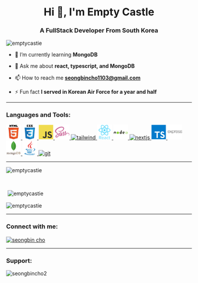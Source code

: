 <h1 align="center">Hi 👋, I'm Empty Castle</h1>
<h3 align="center">A FullStack Developer From South Korea</h3>

<p align="left"> <img src="https://komarev.com/ghpvc/?username=emptycastie&label=Profile%20views&color=0e75b6&style=flat" alt="emptycastie" /> </p>

- 🌱 I’m currently learning **MongoDB**

- 💬 Ask me about **react, typescript, and MongoDB**

- 📫 How to reach me **seongbincho1103@gmail.com**

- ⚡ Fun fact **I served in Korean Air Force for a year and half**

<hr>

<h3 align="left">Languages and Tools:</h3>
<p align="left"> <a href="https://www.w3schools.com/css/" target="_blank" rel="noreferrer"> <img src="https://raw.githubusercontent.com/devicons/devicon/master/icons/html5/html5-original-wordmark.svg" alt="css3" width="40" height="40"/> </a>  <a href="https://www.w3.org/html/" target="_blank" rel="noreferrer"> <img src="https://raw.githubusercontent.com/devicons/devicon/master/icons/css3/css3-original-wordmark.svg" alt="html5" width="40" height="40"/> </a> <a href="https://developer.mozilla.org/en-US/docs/Web/JavaScript" target="_blank" rel="noreferrer"> <img src="https://raw.githubusercontent.com/devicons/devicon/master/icons/javascript/javascript-original.svg" alt="javascript" width="40" height="40"/> </a>  <a href="https://sass-lang.com" target="_blank" rel="noreferrer"> <img src="https://raw.githubusercontent.com/devicons/devicon/master/icons/sass/sass-original.svg" alt="sass" width="40" height="40"/> </a> <a href="https://tailwindcss.com/" target="_blank" rel="noreferrer"> <img src="https://www.vectorlogo.zone/logos/tailwindcss/tailwindcss-icon.svg" alt="tailwind" width="40" height="40"/> </a>   <a href="https://reactjs.org/" target="_blank" rel="noreferrer"> <img src="https://raw.githubusercontent.com/devicons/devicon/master/icons/react/react-original-wordmark.svg" alt="react" width="40" height="40"/> </a> <a href="https://nodejs.org" target="_blank" rel="noreferrer"> <img src="https://raw.githubusercontent.com/devicons/devicon/master/icons/nodejs/nodejs-original-wordmark.svg" alt="nodejs" width="40" height="40"/> </a> <a href="https://nextjs.org/" target="_blank" rel="noreferrer"> <img src="https://cdn.worldvectorlogo.com/logos/nextjs-2.svg" alt="nextjs" width="40" height="40"/> </a>  <a href="https://www.typescriptlang.org/" target="_blank" rel="noreferrer"> <img src="https://raw.githubusercontent.com/devicons/devicon/master/icons/typescript/typescript-original.svg" alt="typescript" width="40" height="40"/> </a> <a href="https://expressjs.com" target="_blank" rel="noreferrer"> <img src="https://raw.githubusercontent.com/devicons/devicon/master/icons/express/express-original-wordmark.svg" alt="express" width="40" height="40"/> </a> <a href="https://www.mongodb.com/" target="_blank" rel="noreferrer"> <img src="https://raw.githubusercontent.com/devicons/devicon/master/icons/mongodb/mongodb-original-wordmark.svg" alt="mongodb" width="40" height="40"/> </a>  <a href="https://www.java.com" target="_blank" rel="noreferrer"> <img src="https://raw.githubusercontent.com/devicons/devicon/master/icons/java/java-original.svg" alt="java" width="40" height="40"/> </a> <a href="https://git-scm.com/" target="_blank" rel="noreferrer"> <img src="https://www.vectorlogo.zone/logos/git-scm/git-scm-icon.svg" alt="git" width="40" height="40"/> </a> </p>

<hr>

<p><img align="left" src="https://github-readme-stats.vercel.app/api/top-langs?username=emptycastie&show_icons=true&locale=en&layout=compact" alt="emptycastie" />&nbsp&nbsp</p>

<p>&nbsp</p>

<p>&nbsp;<img align="center" src="https://github-readme-stats.vercel.app/api?username=emptycastie&show_icons=true&locale=en" alt="emptycastie" /></p>

<p><img align="center" src="https://github-readme-streak-stats.herokuapp.com/?user=emptycastie&" alt="emptycastie" /></p>
<hr>
<h3 align="left">Connect with me:</h3>
<p align="left">
<a href="https://linkedin.com/in/seongbin cho" target="blank"><img align="center" src="https://raw.githubusercontent.com/rahuldkjain/github-profile-readme-generator/master/src/images/icons/Social/linked-in-alt.svg" alt="seongbin cho" height="30" width="40" /></a>
</p>
<hr>
<h3 align="left">Support:</h3>
<p><a href="https://www.buymeacoffee.com/seongbincho2"> <img align="left" src="https://cdn.buymeacoffee.com/buttons/v2/default-yellow.png" height="50" width="210" alt="seongbincho2" /></a></p>

